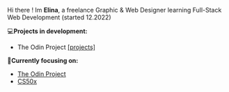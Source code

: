 
Hi there ! Im **Elina**, a freelance Graphic & Web Designer learning Full-Stack Web Development (started 12.2022)

:computer:**Projects in development:**

                 
                    
 * The Odin Project  [[projects]](https://github.com/elincik/my-odin-projects)
                 

:seedling:**Currently focusing on:**
* <a href="https://www.theodinproject.com/" target="_blank">The Odin Project</a>
* <a href="https://cs50.harvard.edu/x/2023/" target="_blank">CS50x</a>






<!--
**elincik/elincik** is a ✨ _special_ ✨ repository because its `README.md` (this file) appears on your GitHub profile.

Here are some ideas to get you started:

- 🔭 I’m currently working on ...
- 🌱 I’m currently learning ...
- 👯 I’m looking to collaborate on ...
- 🤔 I’m looking for help with ...
- 💬 Ask me about ...
- 📫 How to reach me: ...
- 😄 Pronouns: ...
- ⚡ Fun fact: ...
-->
